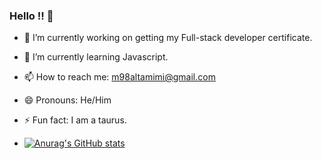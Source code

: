 ### Hello !! 👋





- 🔭 I’m currently working on getting my Full-stack developer certificate.
- 🌱 I’m currently learning Javascript.
- 📫 How to reach me: m98altamimi@gmail.com
- 😄 Pronouns: He/Him
- ⚡ Fun fact: I am a taurus.




- [![Anurag's GitHub stats](https://github-readme-stats.vercel.app/api?username=MohammadAltamimi98)](https://github.com/anuraghazra/github-readme-stats)

